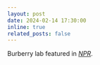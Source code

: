 ```yaml
---
layout: post
date: 2024-02-14 17:30:00
inline: true
related_posts: false
---
```


Burberry lab featured in [*NPR*](https://www.ideastream.org/health/2024-02-14/cwru-researchers-find-a-link-between-als-and-gut-bacteria).
